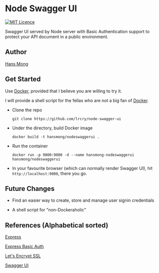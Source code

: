 # Node Swagger UI

[![MIT Licence](https://badges.frapsoft.com/os/mit/mit.svg?v=103)](https://opensource.org/licenses/mit-license.php)

Swagger UI served by Node server with Basic Authentication support to protect your API document in a public environment.

## Author

[Hans Mong](hanssmith6@gmail.com)

## Get Started

Use [Docker](https://www.docker.com/community-edition), provided that I believe you are willing to try it.

I will provide a shell script for the fellas who are not a big fan of [Docker](https://www.docker.com/community-edition).

* Clone the repo

	`git clone https://github.com/lrcry/node-swagger-ui`

* Under the directory, build Docker image

	`docker build -t hansmong/nodeswaggerui .`

* Run the container

	`docker run -p 9000:9000 -d --name hansmong-nodeswaggerui hansmong/nodeswaggerui`

* In your favourite browser (which can normally render Swagger UI), hit `http://localhost:9000`, there you go.

## Future Changes

* Find an easier way to create, store and manage user signin credentials

* A shell script for "non-Dockeraholic"

## References (Alphabetical sorted)

[Express](https://github.com/expressjs/express)

[Express Basic Auth](https://github.com/LionC/express-basic-auth)

[Let's Encrypt SSL](https://letsencrypt.org/)

[Swagger UI](https://github.com/swagger-api/swagger-ui)

